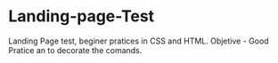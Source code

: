 # Landing-page-Test
Landing Page test, beginer pratices in CSS and HTML. Objetive - Good Pratice an to decorate the comands.
